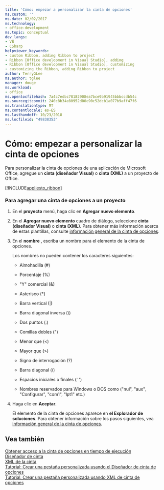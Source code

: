 ```yaml
---
title: 'Cómo: empezar a personalizar la cinta de opciones'
ms.custom: ''
ms.date: 02/02/2017
ms.technology:
- office-development
ms.topic: conceptual
dev_langs:
- VB
- CSharp
helpviewer_keywords:
- custom Ribbon, adding Ribbon to project
- Ribbon [Office development in Visual Studio], adding
- Ribbon [Office development in Visual Studio], customizing
- customizing the Ribbon, adding Ribbon to project
author: TerryGLee
ms.author: tglee
manager: douge
ms.workload:
- office
ms.openlocfilehash: 7a4c7edbc78182908ea7bce9b91945bbbccdb54c
ms.sourcegitcommit: 240c8b34e80952d00e90c52dcb1a077b9aff47f6
ms.translationtype: MT
ms.contentlocale: es-ES
ms.lasthandoff: 10/23/2018
ms.locfileid: "49838353"
---
```

# <a name="how-to-get-started-customizing-the-ribbon"></a>Cómo: empezar a personalizar la cinta de opciones
  Para personalizar la cinta de opciones de una aplicación de Microsoft Office, agregue un **cinta (diseñador Visual)** o **cinta (XML)** a un proyecto de Office.  
  
 [!INCLUDE[appliesto_ribbon](../vsto/includes/appliesto-ribbon-md.md)]  
  
### <a name="to-add-a-ribbon-to-a-project"></a>Para agregar una cinta de opciones a un proyecto  
  
1. En el **proyecto** menú, haga clic en **Agregar nuevo elemento**.  
  
2. En el **Agregar nuevo elemento** cuadro de diálogo, seleccione **cinta (diseñador Visual)** o **cinta (XML)**. Para obtener más información acerca de estas plantillas, consulte [información general de la cinta de opciones](../vsto/ribbon-overview.md).  
  
3. En el **nombre** , escriba un nombre para el elemento de la cinta de opciones.  
  
    Los nombres no pueden contener los caracteres siguientes:  
  
   -   Almohadilla (#)  
  
   -   Porcentaje (%)  
  
   -   "Y" comercial (&)  
  
   -   Asterisco (*)  
  
   -   Barra vertical (|)  
  
   -   Barra diagonal inversa (\\)  
  
   -   Dos puntos (:)  
  
   -   Comillas dobles (")  
  
   -   Menor que (\<)  
  
   -   Mayor que (>)  
  
   -   Signo de interrogación (?)  
  
   -   Barra diagonal (/)  
  
   -   Espacios iniciales o finales (' ')  
  
   -   Nombres reservados para Windows o DOS como ("nul", "aux", "Configurar", "com1", "lpt1" etc.)  
  
4. Haga clic en **Aceptar**.  
  
   El elemento de la cinta de opciones aparece en **el Explorador de soluciones**. Para obtener información sobre los pasos siguientes, vea [información general de la cinta de opciones](../vsto/ribbon-overview.md).  
  
## <a name="see-also"></a>Vea también  
 [Obtener acceso a la cinta de opciones en tiempo de ejecución](../vsto/accessing-the-ribbon-at-run-time.md)   
 [Diseñador de cinta](../vsto/ribbon-designer.md)   
 [XML de la cinta](../vsto/ribbon-xml.md)   
 [Tutorial: Crear una pestaña personalizada usando el Diseñador de cinta de opciones](../vsto/walkthrough-creating-a-custom-tab-by-using-the-ribbon-designer.md)   
 [Tutorial: Crear una pestaña personalizada usando XML de cinta de opciones](../vsto/walkthrough-creating-a-custom-tab-by-using-ribbon-xml.md)  
  
  